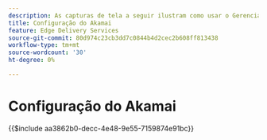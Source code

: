 ```yaml
---
description: As capturas de tela a seguir ilustram como usar o Gerenciador de propriedades Akamai para configurar uma propriedade para fornecer conteúdo. **As configurações essenciais são marcadas com um círculo vermelho.**
title: Configuração do Akamai
feature: Edge Delivery Services
source-git-commit: 80d974c23cb3dd7c0844b4d2cec2b608ff813438
workflow-type: tm+mt
source-wordcount: '30'
ht-degree: 0%

---
```


# Configuração do Akamai

{{$include aa3862b0-decc-4e48-9e55-7159874e91bc}}